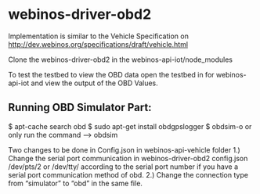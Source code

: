 webinos-driver-obd2
===================

Implementation is similar to the Vehicle Specification on http://dev.webinos.org/specifications/draft/vehicle.html

Clone the webinos-driver-obd2 in the webinos-api-iot/node_modules 

To test the testbed to view the OBD data open the testbed in for webinos-api-iot and view the output of the OBD Values.

Running OBD Simulator Part:
----------------------------
$  apt-cache search obd
$  sudo apt-get install obdgpslogger
$  obdsim-o or only run the command --> obdsim

Two changes to be done in Config.json in webinos-api-vehicle folder 
1.) Change the serial port communication in webinos-driver-obd2 config.json /dev/pts/2 or /dev/tty/ according to the serial port number if you have a serial port communication method of obd.
2.) Change the connection type from “simulator” to “obd” in the same file.

